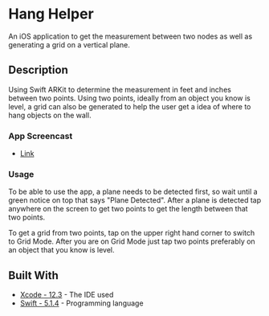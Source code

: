 # Hang Helper
An iOS application to get the measurement between two nodes as well as generating a grid on a vertical plane.

## Description
Using Swift ARKit to determine the measurement in feet and inches between two points. Using two points, ideally from an object you know is level, a grid can also be generated to help the user get a idea of where to hang objects on the wall.

### App Screencast
* [Link](https://drive.google.com/file/d/1wT_D09YECommfYPuhSPKw1OsgJmFGQkr/view?usp=sharing)


### Usage
To be able to use the app, a plane needs to be detected first, so wait until a green notice on top that says "Plane Detected". After a plane is detected tap anywhere on the screen to get two points to get the length between that two points. 

To get a grid from two points, tap on the upper right hand corner to switch to Grid Mode. After you are on Grid Mode just tap two points preferably on an object that you know is level. 

## Built With
* [Xcode - 12.3](https://developer.apple.com/xcode/) - The IDE used
* [Swift - 5.1.4](https://developer.apple.com/swift/) - Programming language